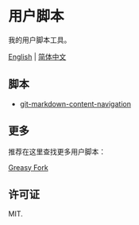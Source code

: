 # 用户脚本

我的用户脚本工具。

[English](./README.md) | [简体中文](./README.zh-CN.md)

## 脚本

- [git-markdown-content-navigation](./git-markdown-content-navigation)

## 更多

推荐在这里查找更多用户脚本：

[Greasy Fork](https://greasyfork.org/)

## 许可证

MIT.